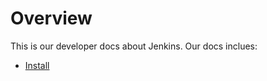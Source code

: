 # Overview

This is our developer docs about Jenkins. Our docs inclues:

- [Install](jenkins/install.md)